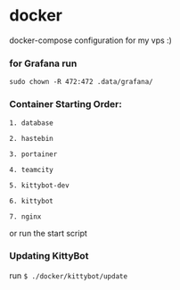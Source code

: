 # docker
docker-compose configuration for my vps :)

### for Grafana run
`sudo chown -R 472:472 .data/grafana/`

### Container Starting Order:

    1. database
     
    2. hastebin
     
    3. portainer
    
    4. teamcity
       
    5. kittybot-dev
    
    6. kittybot
                    
    7. nginx
    
    

or run the start script

### Updating KittyBot
run `$ ./docker/kittybot/update`
